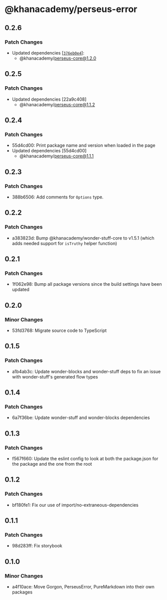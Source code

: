 # @khanacademy/perseus-error

## 0.2.6

### Patch Changes

-   Updated dependencies [[`376eb0e4`](https://github.com/Khan/perseus/commit/376eb0e4aaaa4c7a90fd6107a84bb74d382b077c)]:
    -   @khanacademy/perseus-core@1.2.0

## 0.2.5

### Patch Changes

-   Updated dependencies [22a9c408]
    -   @khanacademy/perseus-core@1.1.2

## 0.2.4

### Patch Changes

-   55d4cd00: Print package name and version when loaded in the page
-   Updated dependencies [55d4cd00]
    -   @khanacademy/perseus-core@1.1.1

## 0.2.3

### Patch Changes

-   388b6506: Add comments for `Options` type.

## 0.2.2

### Patch Changes

-   a383823d: Bump @khanacademy/wonder-stuff-core to v1.5.1 (which adds needed support for `isTruthy` helper function)

## 0.2.1

### Patch Changes

-   1f062e98: Bump all package versions since the build settings have been updated

## 0.2.0

### Minor Changes

-   53fd3768: Migrate source code to TypeScript

## 0.1.5

### Patch Changes

-   a1b4ab3c: Update wonder-blocks and wonder-stuff deps to fix an issue with wonder-stuff's generated flow types

## 0.1.4

### Patch Changes

-   6a7f36be: Update wonder-stuff and wonder-blocks dependencies

## 0.1.3

### Patch Changes

-   f567f660: Update the eslint config to look at both the package.json for the package and the one from the root

## 0.1.2

### Patch Changes

-   bf180fe1: Fix our use of import/no-extraneous-dependencies

## 0.1.1

### Patch Changes

-   98d283ff: Fix storybook

## 0.1.0

### Minor Changes

-   a4f10ace: Move Gorgon, PerseusError, PureMarkdown into their own packages
